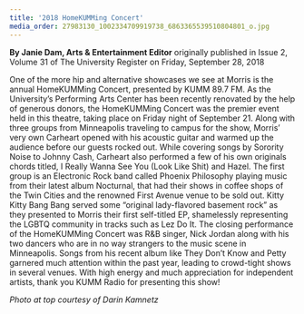 ```yaml
---
title: '2018 HomeKUMMing Concert'
media_order: 27983130_1002334709919738_6863365539510804801_o.jpg
---
```


**By Janie Dam, Arts & Entertainment Editor** originally published in Issue 2, Volume 31 of The University Register on Friday, September 28, 2018

One of the more hip and alternative showcases we see at Morris is the annual HomeKUMMing Concert, presented by KUMM 89.7 FM. As the University’s Performing Arts Center has been recently renovated by the help of generous donors, the HomeKUMMing Concert was the premier event held in this theatre, taking place on Friday night of September 21. Along with three groups from Minneapolis traveling to campus for the show, Morris’ very own Carheart opened with his acoustic guitar and warmed up the audience before our guests rocked out. While covering songs by Sorority Noise to Johnny Cash, Carheart also performed a few of his own originals chords titled, I Really Wanna See You (Look Like Shit) and Hazel. The first group is an Electronic Rock band called Phoenix Philosophy playing music from their latest album Nocturnal, that had their shows in coffee shops of the Twin Cities and the renowned First Avenue venue to be sold out. Kitty Kitty Bang Bang served some “original lady-flavored basement rock” as they presented to Morris their first self-titled EP, shamelessly representing the LGBTQ community in tracks such as Lez Do It. The closing performance of the HomeKUMMing Concert was R&B singer, Nick Jordan along with his two dancers who are in no way strangers to the music scene in Minneapolis. Songs from his recent album like They Don’t Know and Petty garnered much attention within the past year, leading to crowd-tight shows in several venues. With high energy and much appreciation for independent artists, thank you KUMM Radio for presenting this show!

_Photo at top courtesy of Darin Kamnetz_